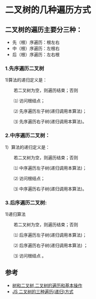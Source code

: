 # 二叉树的几种遍历方式

## 二叉树的遍历主要分三种：

- 先（根）序遍历：根左右
- 中（根）序遍历：左根右
- 后（根）序遍历：左右根


### 1.先序遍历二叉树

1)算法的递归定义是：

　　若二叉树为空，则遍历结束；否则

　　⑴ 访问根结点；

　　⑵ 先序遍历左子树(递归调用本算法)；

　　⑶ 先序遍历右子树(递归调用本算法)。

### 2.中序遍历二叉树：

1）算法的递归定义是：

　　若二叉树为空，则遍历结束；否则

　　⑴ 中序遍历左子树(递归调用本算法)；

　　⑵ 访问根结点；

　　⑶ 中序遍历右子树(递归调用本算法)。


### 3.后序遍历二叉树:

1)递归算法

　　若二叉树为空，则遍历结束；否则

　　⑴ 后序遍历左子树(递归调用本算法)；

　　⑵ 后序遍历右子树(递归调用本算法) ；

　　⑶ 访问根结点 。




## 参考
- [ 树和二叉树,二叉树的遍历和基本操作](http://www.cnblogs.com/webFrontDev/p/3865719.html)
- [JS 二叉树的三种遍历(递归)方式](https://blog.csdn.net/zsy_snake/article/details/80353336)
